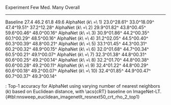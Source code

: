 Experiment                     Few         Med.         Many      Overall
---------------------  -----------  -----------  -----------  -----------
Baseline                      27.4         46.2         61.8         49.6
AlphaNet (_k_\ =\ 1)   23.0^28.61^  33.0^18.09^  47.4^19.51^  37.2^12.28^
AlphaNet (_k_\ =\ 2)   29.9^01.82^  43.8^00.45^  59.6^00.46^  48.0^00.16^
AlphaNet (_k_\ =\ 3)   30.9^01.86^  44.2^00.35^  60.1^00.29^  48.5^00.16^
AlphaNet (_k_\ =\ 4)   31.2^02.05^  44.5^00.40^  60.3^00.39^  48.8^00.21^
AlphaNet (_k_\ =\ 5)   33.1^01.45^  44.3^00.31^  60.2^00.32^  48.9^00.15^
AlphaNet (_k_\ =\ 6)   32.0^01.68^  44.7^00.34^  60.5^00.21^  49.1^00.07^
AlphaNet (_k_\ =\ 7)   32.3^01.38^  44.8^00.31^  60.6^00.25^  49.2^00.14^
AlphaNet (_k_\ =\ 8)   32.2^01.70^  44.8^00.38^  60.6^00.28^  49.2^00.11^
AlphaNet (_k_\ =\ 9)   32.4^01.22^  44.8^00.29^  60.6^00.18^  49.2^00.07^
AlphaNet (_k_\ =\ 10)  32.4^01.85^  44.9^00.47^  60.7^00.37^  49.3^00.14^

: Top-1 accuracy for AlphaNet using varying number of nearest neighbors (_k_) based on Euclidean distance, with \acs{cRT} baseline on ImageNet-LT. {#tbl:nnsweep_euclidean_imagenetlt_resnext50_crt_rho_2_top1}
